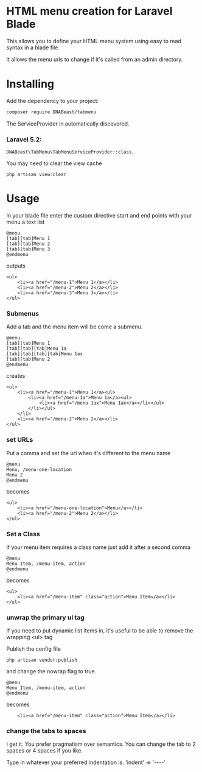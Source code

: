 HTML menu creation for Laravel Blade
====================================

This allows you to define your HTML menu system using easy to read syntax in a blade file.

It allows the menu urls to change if it's called from an admin directory.

Installing
==========

Add the dependency to your project:

```bash
composer require DNABeast/tabmenu
```

The ServiceProvider in automatically discovered.

### Laravel 5.2:

```
DNABeast\TabMenu\TabMenuServiceProvider::class,
```

You may need to clear the view cache
```
php artisan view:clear
```

Usage
=====

In your blade file enter the custom directive start and end points with your menu a text list

```
@menu
[tab][tab]Menu 1
[tab][tab]Menu 2
[tab][tab]Menu 3
@endmenu
```

outputs

```
<ul>
	<li><a href="/menu-1">Menu 1</a></li>
	<li><a href="/menu-2">Menu 2</a></li>
	<li><a href="/menu-3">Menu 3</a></li>
</ul>
```

### Submenus

Add a tab and the menu item will be come a submenu.

```
@menu
[tab][tab]Menu 1
[tab][tab][tab]Menu 1a
[tab][tab][tab][tab]Menu 1ax
[tab][tab]Menu 2
@endmenu
```
creates
```
<ul>
	<li><a href="/menu-1">Menu 1</a><ul>
		<li><a href="/menu-1a">Menu 1a</a><ul>
			<li><a href="/menu-1ax">Menu 1ax</a></li></ul>
		</li></ul>
	</li>
	<li><a href="/menu-2">Menu 2</a></li>
</ul>
```

### set URLs

Put a comma and set the url when it's different to the menu name

```
@menu
Menu, /menu-one-location
Menu 2
@endmenu
```
becomes
```
<ul>
	<li><a href="/menu-one-location">Menu</a></li>
	<li><a href="/menu-2">Menu 2</a></li>
</ul>
```

### Set a Class

If your menu item requires a class name just add it after a second comma

```
@menu
Menu Item, /menu-item, action
@endmenu
```
becomes
```
<ul>
	<li><a href="/menu-item" class="action">Menu Item</a></li>
</ul>
```


### unwrap the primary ul tag

If you need to put dynamic list items in, it's useful to be able to remove the wrapping <ul\> tag

Publish the config file
```
php artisan vendor:publish
```
and change the nowrap flag to true.


```
@menu
Menu Item, /menu-item, action
@endmenu
```
becomes
```
	<li><a href="/menu-item" class="action">Menu Item</a></li>
```

### change the tabs to spaces

I get it. You prefer pragmatism over semantics. You can change the tab to 2 spaces or 4 spaces if you like.

Type in whatever your preferred indentation is.
'indent' => '----'